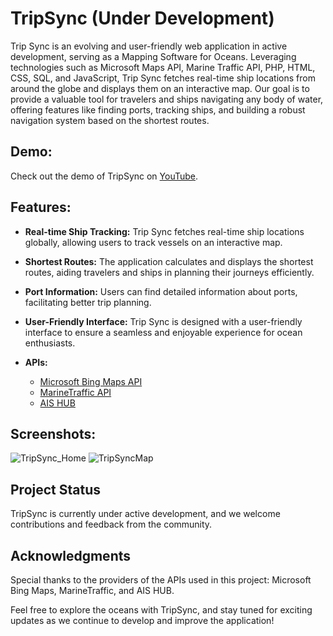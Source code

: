 # TripSync (Under Development)

Trip Sync is an evolving and user-friendly web application in active development, serving as a Mapping Software for Oceans. Leveraging technologies such as Microsoft Maps API, Marine Traffic API, PHP, HTML, CSS, SQL, and JavaScript, Trip Sync fetches real-time ship locations from around the globe and displays them on an interactive map. Our goal is to provide a valuable tool for travelers and ships navigating any body of water, offering features like finding ports, tracking ships, and building a robust navigation system based on the shortest routes.

## Demo:
Check out the demo of TripSync on [YouTube](https://www.youtube.com/watch?v=V4HyIKVh6dM&ab_channel=MeerModi).

## Features:
- **Real-time Ship Tracking:** Trip Sync fetches real-time ship locations globally, allowing users to track vessels on an interactive map.

- **Shortest Routes:** The application calculates and displays the shortest routes, aiding travelers and ships in planning their journeys efficiently.

- **Port Information:** Users can find detailed information about ports, facilitating better trip planning.

- **User-Friendly Interface:** Trip Sync is designed with a user-friendly interface to ensure a seamless and enjoyable experience for ocean enthusiasts.



- **APIs:**
  - [Microsoft Bing Maps API](https://www.microsoft.com/en-us/maps/bing-maps/choose-your-bing-maps-api)
  - [MarineTraffic API](https://www.marinetraffic.com/)
  - [AIS HUB](https://www.aishub.net/)
    
## Screenshots:
![TripSync_Home](https://github.com/MeerModii/Trip-Sync/assets/116285279/fea5addf-8456-435a-ab18-718b0ef88cb3)
![TripSyncMap](https://github.com/MeerModii/Trip-Sync/assets/116285279/b6cbc70f-2ac3-40a1-a505-ffe79e3123fd)

## Project Status
TripSync is currently under active development, and we welcome contributions and feedback from the community.

## Acknowledgments
Special thanks to the providers of the APIs used in this project: Microsoft Bing Maps, MarineTraffic, and AIS HUB.

Feel free to explore the oceans with TripSync, and stay tuned for exciting updates as we continue to develop and improve the application!

